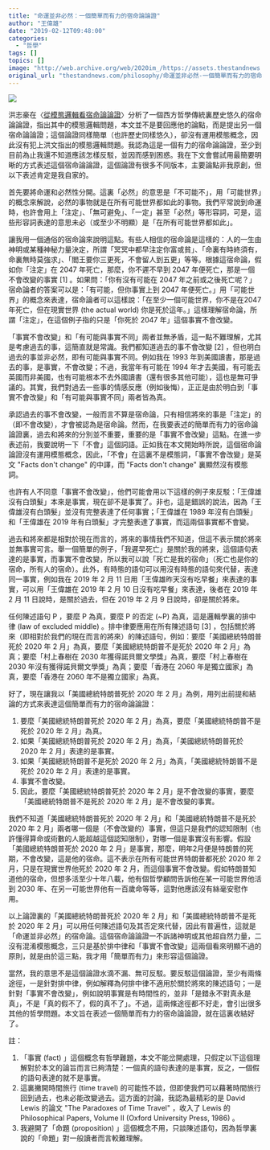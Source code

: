```yaml
---
title: "命運並非必然：一個簡單而有力的宿命論論證"
author: "王偉雄"
date: "2019-02-12T09:48:00"
categories:
  - "哲學"
tags: []
topics: []
image: "http://web.archive.org/web/2020im_/https://assets.thestandnews.com/media/photos/destiny-01_4VWQy.png"
original_url: "thestandnews.com/philosophy/命運並非必然-一個簡單而有力的宿命論論證"
---
```

![](http://web.archive.org/web/2020im_/https://assets.thestandnews.com/media/photos/destiny-01_4VWQy.png)

洪志豪在〈[從模態邏輯看宿命論論證](../../philosophy/%E5%BE%9E%E6%A8%A1%E6%85%8B%E9%82%8F%E8%BC%AF%E7%9C%8B%E5%AE%BF%E5%91%BD%E8%AB%96%E8%AB%96%E8%AD%89/)〉分析了一個西方哲學傳統裏歷史悠久的宿命論論證，指出其中的模態邏輯問題，本文並不是要回應他的論點，而是提出另一個宿命論論證；這個論證同樣簡單（也許歷史同樣悠久），卻沒有運用模態概念，因此沒有犯上洪文指出的模態邏輯問題。我認為這是一個有力的宿命論論證，至少到目前為止我還不知道應該怎樣反駁，並因而感到困惑。我在下文會嘗試用最簡要明晰的方式表述這個宿命論論證，這個論證有很多不同版本，主要論點非我原創，但以下表述肯定是我自家的。

首先要將命運和必然性分開。這裏「必然」的意思是「不可能不」，用「可能世界」的概念來解說，必然的事物就是在所有可能世界都如此的事物。我們平常說到命運時，也許會用上「注定」、「無可避免」、「一定」甚至「必然」等形容詞，可是，這些形容詞表達的意思未必（或至少不明顯）是「在所有可能世界都如此」。

讓我用一個通俗的宿命論來說明這點。有些人相信的宿命論是這樣的：人的一生由神明或某種神秘力量決定，所謂「冥冥中都早注定你富或貧」、「命裏有時終須有，命裏無時莫強求」、「閻王要你三更死，不會留人到五更」等等。根據這宿命論，假如你「注定」在 2047 年死亡，那麼，你不遲不早到 2047 年便死亡，那是一個不會改變的事實 \[1\] 。如果問：「你有沒有可能在 2047 年之前或之後死亡呢？」宿命論者的答案可以是：「有可能，但你事實上到 2047 年便死亡。」用「可能世界」的概念來表達，宿命論者可以這樣說：「在至少一個可能世界，你不是在2047年死亡，但在現實世界 (the actual world) 你是死於這年。」這樣理解宿命論，所謂「注定」，在這個例子指的只是「你死於 2047 年」這個事實不會改變。

「事實不會改變」和「有可能與事實不同」兩者並無矛盾，這一點不難理解，尤其是考慮過去的事，這簡直就是常識。我們都知道過去的事不會改變 \[2\] ，但也明白過去的事並非必然，即有可能與事實不同。例如我在 1993 年到美國讀書，那是過去的事，是事實，不會改變；不過，我當年有可能在 1994 年才去美國，有可能去英國而非美國，也有可能根本不去外國讀書（還有很多其他可能），這也是無可爭議的。其實，我們對過去一些事的情感反應（例如後悔），正正是由於明白到「事實不會改變」和「有可能與事實不同」兩者皆為真。

承認過去的事不會改變，一般而言不算是宿命論，只有相信將來的事是「注定」的（即不會改變），才會被認為是宿命論。然而，在我要表述的簡單而有力的宿命論論證裏，過去和將來的分別並不重要，重要的是「事實不會改變」這點。在進一步表述前，我要說明一下「不會」這個詞語。正如我在本文開始時所說，這個宿命論論證沒有運用模態概念，因此，「不會」在這裏不是模態詞，「事實不會改變」是英文 "Facts don't change" 的中譯，而 "Facts don't change" 裏顯然沒有模態詞。

也許有人不同意「事實不會改變」，他們可能會用以下這樣的例子來反駁：「王偉雄沒有白頭髮」本來是事實，現在卻不是事實了。非也，這是錯誤的說法，因為「王偉雄沒有白頭髮」並沒有完整表達了任何事實；「王偉雄在 1989 年沒有白頭髮」和「王偉雄在 2019 年有白頭髮」才完整表達了事實，而這兩個事實都不會變。

過去和將來都是相對於現在而言的，將來的事情我們不知道，但這不表示關於將來並無事實可言。舉一個簡單的例子，「我遲早死亡」是關於我的將來，這個語句表達的是事實，而事實不會改變，所以我可以說「死亡是我的宿命」（死亡也是你的宿命，所有人的宿命）。此外，有時態的語句可以用沒有時態的語句來代替，表達同一事實，例如我在 2019 年 2 月 11 日用「王偉雄昨天沒有吃早餐」來表達的事實，可以用「王偉雄在 2019 年 2 月 10 日沒有吃早餐」來表達，後者在 2019 年 2 月 11 日說時，是關於過去，但在 2019 年 2 月 9 日說時，卻是關於將來。

任何陳述語句 P ，要麼 P 為真，要麼 P 的否定 (~P) 為真，這是邏輯學裏的排中律 (law of excluded middle) 。排中律要應用在所有陳述語句 \[3\] ，包括關於將來（即相對於我們的現在而言的將來）的陳述語句，例如：要麼「美國總統特朗普死於 2020 年 2 月」為真，要麼「美國總統特朗普不是死於 2020 年 2 月」為真；要麼「村上春樹在 2030 年獲得諾貝爾文學獎」為真，要麼「村上春樹在 2030 年沒有獲得諾貝爾文學獎」為真；要麼「香港在 2060 年是獨立國家」為真，要麼「香港在 2060 年不是獨立國家」為真。

好了，現在讓我以「美國總統特朗普死於 2020 年 2 月」為例，用列出前提和結論的方式來表達這個簡單而有力的宿命論論證：

1.  要麼「美國總統特朗普死於 2020 年 2 月」為真，要麼「美國總統特朗普不是死於 2020 年 2 月」為真。
2.  如果「美國總統特朗普死於 2020 年 2 月」為真，「美國總統特朗普死於 2020 年 2 月」表達的是事實。
3.  如果「美國總統特朗普不是死於 2020 年 2 月」為真，「美國總統特朗普不是死於 2020 年 2 月」表達的是事實。
4.  事實不會改變。
5.  因此，要麼「美國總統特朗普死於 2020 年 2 月」是不會改變的事實，要麼「美國總統特朗普不是死於 2020 年 2 月」是不會改變的事實。

我們不知道「美國總統特朗普死於 2020 年 2 月」和「美國總統特朗普不是死於 2020 年 2 月」兩者哪一個是（不會改變的）事實，但這只是我們的認知限制（也許懂得算命或術數的人能超越這個認知限制），對哪一個是事實沒有影響。假設「美國總統特朗普死於 2020 年 2 月」是事實，那麼，明年2月便是特朗普的死期，不會改變，這是他的宿命。這不表示在所有可能世界特朗普都死於 2020 年 2 月，只是在現實世界他死於 2020 年 2 月，而這個事實不會改變。假如特朗普知道他的宿命，但想多活至少十年八載，他有個哲學顧問告訴他在某一可能世界他活到 2030 年、在另一可能世界他有一百歲命等等，這對他應該沒有絲毫安慰作用。

以上論證裏的「美國總統特朗普死於 2020 年 2 月」和「美國總統特朗普不是死於 2020 年 2 月」可以用任何陳述語句及其否定來代替，因此有普遍性，這就是「命運並非必然」的宿命論。這個宿命論論證一不訴諸神明或其他超自然力量，二沒有混淆模態概念，三只是基於排中律和「事實不會改變」這兩個看來明顯不過的原則，就是由於這三點，我才用「簡單而有力」來形容這個論證。

當然，我的意思不是這個論證水滴不漏、無可反駁。要反駁這個論證，至少有兩條途徑，一是針對排中律，例如解釋為何排中律不適用於關於將來的陳述語句；一是針對「事實不會改變」，例如說明事實是有時間性的，並非「是錯永不對真永是真」，不是「真的假不了，假的真不了」。不過，這兩條途徑都不好走，會引出很多其他的哲學問題。本文旨在表述一個簡單而有力的宿命論論證，就在這裏收結好了。

註：

1.  「事實 (fact) 」這個概念有哲學難題，本文不能岔開處理，只假定以下這個理解對於本文的論旨而言已夠清楚：一個真的語句表達的是事實，反之，一個假的語句表達的就不是事實。
2.  這裏撇開時間旅行 (time travel) 的可能性不談，但即使我們可以藉著時間旅行回到過去，也未必能改變過去。這方面的討論，我認為最精彩的是 David Lewis 的論文 "The Paradoxes of Time Travel" ，收入了 Lewis 的 Philosophical Papers, Volume II (Oxford University Press, 1986) 。
3.  我避開了「命題 (proposition) 」這個概念不用，只談陳述語句，因為哲學裏說的「命題」對一般讀者而言較難理解。